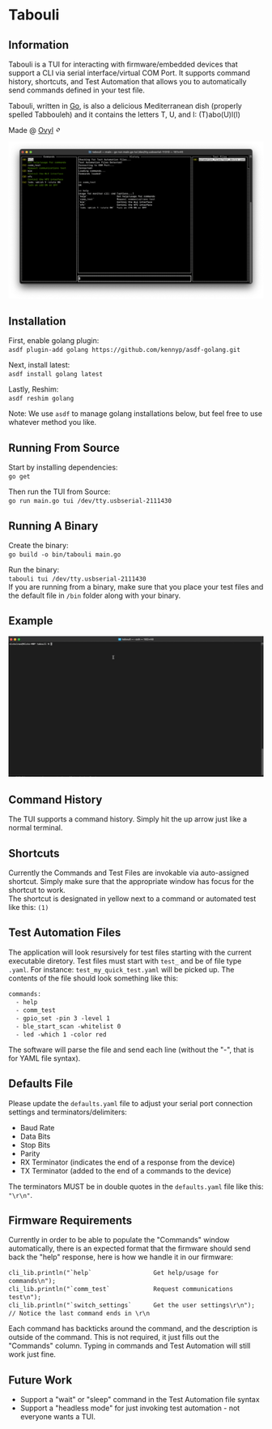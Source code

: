 # Tabouli

## Information  
Tabouli is a TUI for interacting with firmware/embedded devices that support a CLI via serial interface/virtual COM Port. It supports command history, shortcuts, and Test Automation that allows you to automatically send commands defined in your test file. 

Tabouli, written in [Go](https://go.dev/), is also a delicious Mediterranean dish (properly spelled Tabbouleh) and it contains the letters T, U, and I: (T)abo(U)l(I)  

Made @ [Ovyl](https://ovyl.io/) <img src="imgs/ovyl-logo.jpg" alt="ovyl" width="12"/>  

![Screenshot](/imgs/tabouli-main.png)

## Installation
First, enable golang plugin:  
`asdf plugin-add golang https://github.com/kennyp/asdf-golang.git`  

Next, install latest:  
`asdf install golang latest`  

Lastly, Reshim:  
`asdf reshim golang`  

Note: We use `asdf` to manage golang installations below, but feel free to use whatever method you like.
  
## Running From Source
Start by installing dependencies:  
`go get`  

Then run the TUI from Source:  
`go run main.go tui /dev/tty.usbserial-2111430`

## Running A Binary
Create the binary:  
`go build -o bin/tabouli main.go`  

Run the binary:  
`tabouli tui /dev/tty.usbserial-2111430`  
If you are running from a binary, make sure that you place your test files and the default file in `/bin` folder along with your binary.

## Example
![Usage](/imgs/tabouli-usage.gif)

## Command History
The TUI supports a command history. Simply hit the up arrow just like a normal terminal.

## Shortcuts
Currently the Commands and Test Files are invokable via auto-assigned shortcut. Simply make sure that the appropriate window has focus for the shortcut to work.  
The shortcut is designated in yellow next to a command or automated test like this: `(1)` 

## Test Automation Files
The application will look resursively for test files starting with the current executable diretory. Test files must start with `test_` and be of file type `.yaml`. For instance: `test_my_quick_test.yaml` will be picked up. The contents of the file should look something like this:  

```
commands:
  - help
  - comm_test
  - gpio_set -pin 3 -level 1
  - ble_start_scan -whitelist 0
  - led -which 1 -color red
```  
The software will parse the file and send each line (without the "-", that is for YAML file syntax).  

## Defaults File  
Please update the `defaults.yaml` file to adjust your serial port connection settings and terminators/delimiters:  
- Baud Rate
- Data Bits
- Stop Bits
- Parity
- RX Terminator (indicates the end of a response from the device)
- TX Terminator (added to the end of a commands to the device)

The terminators MUST be in double quotes in the `defaults.yaml` file like this: `"\r\n"`.

## Firmware Requirements 
Currently in order to be able to populate the "Commands" window automatically, there is an expected format that the firmware should send back the "help" response, here is how we handle it in our firmware:  
  
    cli_lib.println("`help`                 Get help/usage for commands\n");
    cli_lib.println("`comm_test`            Request communications test\n");
    cli_lib.println("`switch_settings`      Get the user settings\r\n");  // Notice the last command ends in \r\n

Each command has backticks around the command, and the description is outside of the command. This is not required, it just fills out the "Commands" column. Typing in commands and Test Automation will still work just fine.

## Future Work   
- Support a "wait" or "sleep" command in the Test Automation file syntax
- Support a "headless mode" for just invoking test automation - not everyone wants a TUI.
